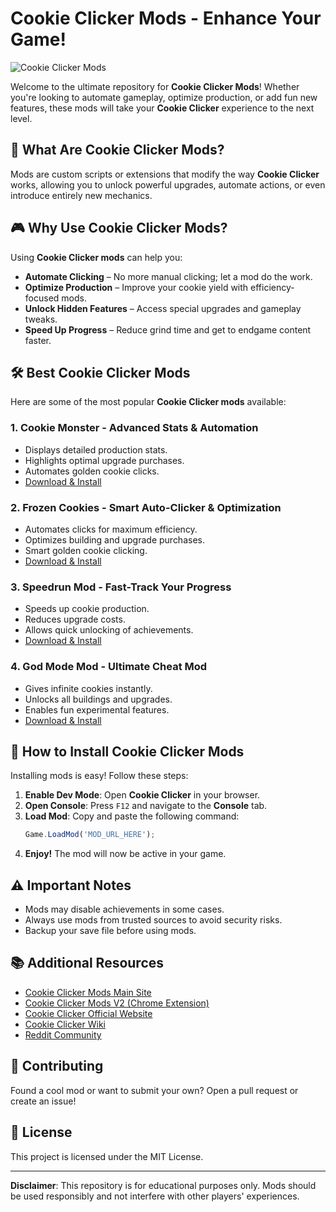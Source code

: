 # Cookie Clicker Mods - Enhance Your Game!

![Cookie Clicker Mods](https://cookieclickermods.github.io/thumb.webp)

Welcome to the ultimate repository for **Cookie Clicker Mods**! Whether you're looking to automate gameplay, optimize production, or add fun new features, these mods will take your **Cookie Clicker** experience to the next level.

## 🚀 What Are Cookie Clicker Mods?
Mods are custom scripts or extensions that modify the way **Cookie Clicker** works, allowing you to unlock powerful upgrades, automate actions, or even introduce entirely new mechanics.

## 🎮 Why Use Cookie Clicker Mods?
Using **Cookie Clicker mods** can help you:
- **Automate Clicking** – No more manual clicking; let a mod do the work.
- **Optimize Production** – Improve your cookie yield with efficiency-focused mods.
- **Unlock Hidden Features** – Access special upgrades and gameplay tweaks.
- **Speed Up Progress** – Reduce grind time and get to endgame content faster.

## 🛠️ Best Cookie Clicker Mods
Here are some of the most popular **Cookie Clicker mods** available:

### 1. **Cookie Monster** - Advanced Stats & Automation
- Displays detailed production stats.
- Highlights optimal upgrade purchases.
- Automates golden cookie clicks.
- [Download & Install](https://github.com/Aktanusa/CookieMonster)

### 2. **Frozen Cookies** - Smart Auto-Clicker & Optimization
- Automates clicks for maximum efficiency.
- Optimizes building and upgrade purchases.
- Smart golden cookie clicking.
- [Download & Install](https://github.com/Icehawk78/FrozenCookies)

### 3. **Speedrun Mod** - Fast-Track Your Progress
- Speeds up cookie production.
- Reduces upgrade costs.
- Allows quick unlocking of achievements.
- [Download & Install](https://github.com/example/speedrunmod)

### 4. **God Mode Mod** - Ultimate Cheat Mod
- Gives infinite cookies instantly.
- Unlocks all buildings and upgrades.
- Enables fun experimental features.
- [Download & Install](https://github.com/example/godmod)

## 🔧 How to Install Cookie Clicker Mods
Installing mods is easy! Follow these steps:

1. **Enable Dev Mode**: Open **Cookie Clicker** in your browser.
2. **Open Console**: Press `F12` and navigate to the **Console** tab.
3. **Load Mod**: Copy and paste the following command:
   ```javascript
   Game.LoadMod('MOD_URL_HERE');
   ```
4. **Enjoy!** The mod will now be active in your game.

## ⚠️ Important Notes
- Mods may disable achievements in some cases.
- Always use mods from trusted sources to avoid security risks.
- Backup your save file before using mods.

## 📚 Additional Resources
- [Cookie Clicker Mods Main Site](https://cookieclickermods.github.io/)
- [Cookie Clicker Mods V2 (Chrome Extension)](https://chromewebstore.google.com/detail/cookie-clicker-mod-manage/cfniajmhkhohganhekoilnmfdfjhnlbp)
- [Cookie Clicker Official Website](https://cookieclicker.ee/)
- [Cookie Clicker Wiki](https://cookieclicker.fandom.com/wiki/Mods)
- [Reddit Community](https://www.reddit.com/r/CookieClicker/)

## 🤝 Contributing
Found a cool mod or want to submit your own? Open a pull request or create an issue!

## 📝 License
This project is licensed under the MIT License.

---

**Disclaimer**: This repository is for educational purposes only. Mods should be used responsibly and not interfere with other players' experiences.
